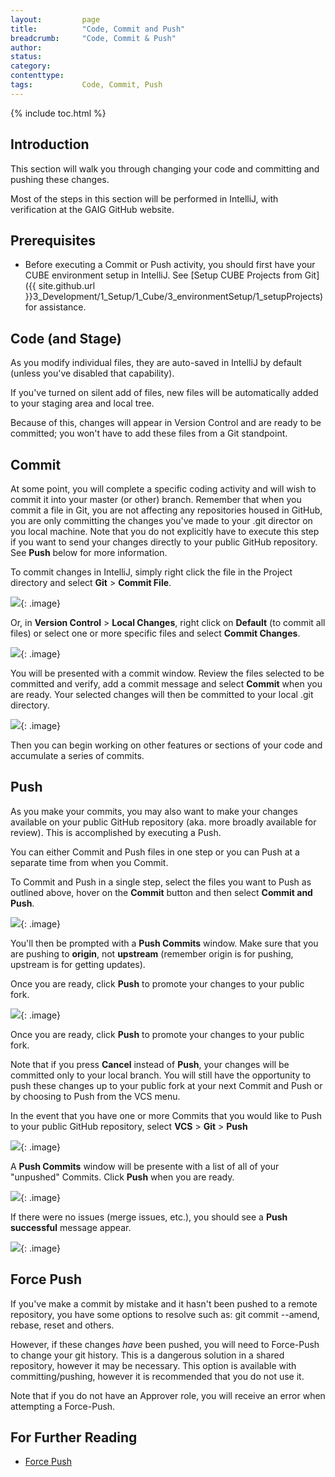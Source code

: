 ```yaml
---
layout:         page
title:          "Code, Commit and Push"
breadcrumb:     "Code, Commit & Push"
author:
status:         
category:
contenttype:
tags:           Code, Commit, Push
---
```


{% include toc.html %}

## Introduction

This section will walk you through changing your code and committing and pushing these changes. 

Most of the steps in this section will be performed in IntelliJ, with verification 
at the GAIG GitHub website.

## Prerequisites

* Before executing a Commit or Push activity, you should first have your CUBE environment setup in IntelliJ.  See [Setup CUBE Projects from Git]({{ site.github.url }}3_Development/1_Setup/1_Cube/3_environmentSetup/1_setupProjects) for assistance.  

## Code (and Stage)  
As you modify individual files, they are auto-saved in IntelliJ by default (unless you've disabled that capability).   

If you've turned on silent add of files, new files will be automatically added to your staging area and local tree.
 
Because of this, changes will appear in Version Control and are ready to be committed; you won't have to add these 
files from a Git standpoint.  

## Commit  <span class="octicon octicon-git-commit" style="font-size: 20px"></span>

At some point, you will complete a specific coding activity and will wish to commit it into your master (or other) branch.
Remember that when you commit a file in Git, you are not affecting any repositories housed in GitHub, you are only committing 
the changes you've made to your .git director on you local machine.  Note that you do not explicitly have to execute this step
if you want to send your changes directly to your public GitHub repository.  See **Push** below for more information. 

To commit changes in IntelliJ, simply right click the file in the Project directory and select **Git** > **Commit File**.  

![](images/commitFromProject.png){: .image}

Or, in **Version Control** > **Local Changes**, right click on **Default** (to commit all files) or select one or more specific 
files and select **Commit Changes**. 

![](images/commitFromVersionControl.png){: .image}

You will be presented with a commit window.  Review the files selected to be committed and verify, add a commit message 
and select **Commit** when you are ready.  Your selected changes will then be committed to your local .git directory. 

![](images/commitWindow.jpg){: .image}

Then you can begin working on other features or sections of your code and accumulate a series of commits. 

## Push  <span class="octicon octicon-repo-push" style="font-size: 20px"></span>

As you make your commits, you may also want to make your changes available on your public GitHub repository (aka. more 
broadly available for review).  This is accomplished by executing a Push.

You can either Commit and Push files in one step or you can Push at a separate time from when you Commit.  

To Commit and Push in a single step, select the files you want to Push as outlined above, hover on the **Commit** button 
and then select **Commit and Push**.
   
![](images/commitAndPush_01.jpg){: .image}

You'll then be prompted with a **Push Commits** window.  Make sure that you are pushing to **origin**, not **upstream** 
(remember origin is for pushing, upstream is for getting updates). 

Once you are ready, click **Push** to promote your changes to your public fork.

![](images/commitAndPush_02.png){: .image}

Once you are ready, click **Push** to promote your changes to your public fork.  

Note that if you press **Cancel** instead of **Push**, your changes will be committed only to your local branch.  You will 
still have the opportunity to push these changes up to your public fork at your next Commit and Push or by choosing to Push
from the VCS menu.  

In the event that you have one or more Commits that you would like to Push to your public GitHub repository, select **VCS** >
**Git** > **Push**

![](images/commitAndPush_03.jpg){: .image}

A **Push Commits** window will be presente with a list of all of your "unpushed" Commits.  Click **Push** when you are ready. 

![](images/commitAndPush_04.png){: .image}

If there were no issues (merge issues, etc.), you should see a **Push successful** message appear. 

![](images/commitAndPush_05.png){: .image}

## Force Push <span class="octicon octicon-repo-force-push" style="font-size: 20px"></span>
  
If you've make a commit by mistake and it hasn't been pushed to a remote repository, 
you have some options to resolve such as: git commit --amend, rebase, reset and others.
    
However, if these changes *have* been pushed, you will need to Force-Push to change 
your git history.  This is a dangerous solution in a shared repository, however it 
may be necessary. This option is available with committing/pushing, however it is 
recommended that you do not use it.

Note that if you do not have an Approver role, you will receive an error when
attempting a Force-Push.

## For Further Reading

* [Force Push](http://blog.sensible.io/2012/10/09/git-to-force-put-or-not-to-force-push.html)